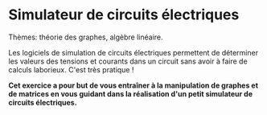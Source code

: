 # Simulateur de circuits électriques

Thèmes: théorie des graphes, algèbre linéaire.

Les logiciels de simulation de circuits électriques permettent de déterminer les valeurs des tensions et courants dans un circuit sans avoir à faire de calculs laborieux. C'est très pratique !

**Cet exercice a pour but de vous entraîner à la manipulation de graphes et de matrices en vous guidant dans la réalisation d'un petit simulateur de circuits électriques.**
